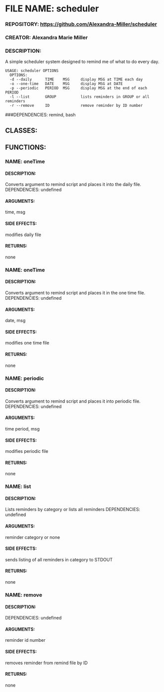 # FILE NAME:  scheduler
### REPOSITORY:  https://github.com/Alexandra-Miller/scheduler
### CREATOR:  Alexandra Marie Miller
### DESCRIPTION:
A simple scheduler system designed to remind me of what to do every day.
```
USAGE: scheduler OPTIONS
  OPTIONS:
  -d --daily      TIME    MSG     display MSG at TIME each day
  -o --one-time   DATE    MSG     display MSG at DATE
  -p --periodic   PERIOD  MSG     display MSG at the end of each PERIOD
  -l --list       GROUP           lists reminders in GROUP or all reminders
  -r --remove     ID              remove reminder by ID number
```
###DEPENDENCIES: 
 remind, bash



## CLASSES:

## FUNCTIONS: 
### NAME:  oneTime
#### DESCRIPTION:
Converts argument to remind script and places it into the daily file.
  DEPENDENCIES: undefined
#### ARGUMENTS: 
 time, msg
#### SIDE EFFECTS:
 modifies daily file
#### RETURNS:
 none




### NAME:  oneTime
#### DESCRIPTION:
Converts argument to remind script and places it in the one time file.
  DEPENDENCIES: undefined
#### ARGUMENTS: 
 date, msg
#### SIDE EFFECTS:
 modifies one time file
#### RETURNS:
 none




### NAME:  periodic
#### DESCRIPTION:
Converts argument to remind script and places it into periodic file.
  DEPENDENCIES: undefined
#### ARGUMENTS: 
 time period, msg
#### SIDE EFFECTS:
 modifies periodic file
#### RETURNS:
 none




### NAME:  list
#### DESCRIPTION:
Lists reminders by category or lists all reminders
  DEPENDENCIES: undefined
#### ARGUMENTS: 
 reminder category or none
#### SIDE EFFECTS:
 sends listing of all reminders in category to STDOUT
#### RETURNS:
 none




### NAME:  remove
#### DESCRIPTION:

  DEPENDENCIES: undefined
#### ARGUMENTS: 
 reminder id number
#### SIDE EFFECTS:
 removes reminder from remind file by ID
#### RETURNS:
 none

